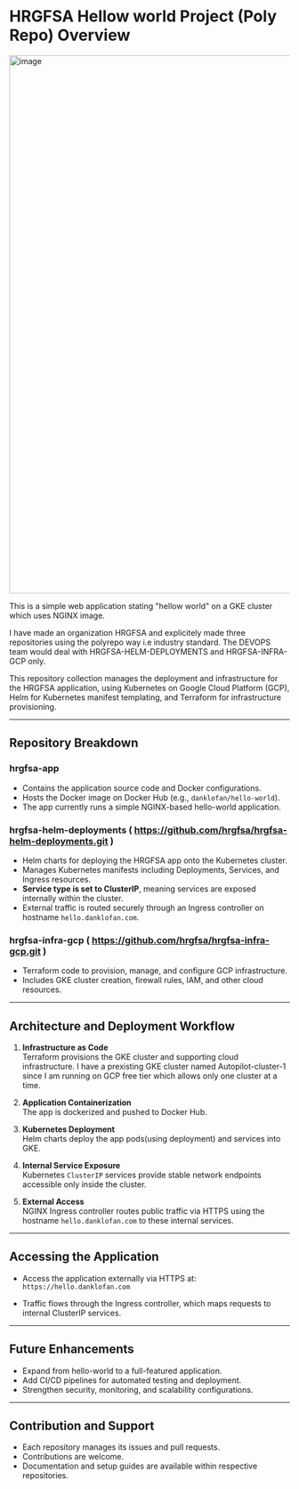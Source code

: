 # HRGFSA Hellow world Project (Poly Repo) Overview

<img width="1914" height="967" alt="image" src="https://github.com/user-attachments/assets/8acf8454-879e-4683-a036-d6945cd935cf" />


This is a simple web application stating "hellow world" on a GKE cluster which uses NGINX image.

I have made an organization HRGFSA and explicitely made three repositories using the polyrepo way i.e industry standard. The DEVOPS team would deal with HRGFSA-HELM-DEPLOYMENTS and HRGFSA-INFRA-GCP only.

This repository collection manages the deployment and infrastructure for the HRGFSA application, using Kubernetes on Google Cloud Platform (GCP), Helm for Kubernetes manifest templating, and Terraform for infrastructure provisioning.

---

## Repository Breakdown

### hrgfsa-app
- Contains the application source code and Docker configurations.
- Hosts the Docker image on Docker Hub (e.g., `danklofan/hello-world`).
- The app currently runs a simple NGINX-based hello-world application.

### hrgfsa-helm-deployments ( https://github.com/hrgfsa/hrgfsa-helm-deployments.git )
- Helm charts for deploying the HRGFSA app onto the Kubernetes cluster.
- Manages Kubernetes manifests including Deployments, Services, and Ingress resources.
- **Service type is set to ClusterIP**, meaning services are exposed internally within the cluster.
- External traffic is routed securely through an Ingress controller on hostname `hello.danklofan.com`.

### hrgfsa-infra-gcp ( https://github.com/hrgfsa/hrgfsa-infra-gcp.git  )
- Terraform code to provision, manage, and configure GCP infrastructure.
- Includes GKE cluster creation, firewall rules, IAM, and other cloud resources.

---

## Architecture and Deployment Workflow

1. **Infrastructure as Code**  
   Terraform provisions the GKE cluster and supporting cloud infrastructure. I have a prexisting GKE cluster named Autopilot-cluster-1 since I am running on GCP free tier which allows only one cluster at a time.

2. **Application Containerization**  
   The app is dockerized and pushed to Docker Hub.

3. **Kubernetes Deployment**  
   Helm charts deploy the app pods(using deployment) and services into GKE.

4. **Internal Service Exposure**  
   Kubernetes `ClusterIP` services provide stable network endpoints accessible only inside the cluster.

5. **External Access**  
   NGINX Ingress controller routes public traffic via HTTPS using the hostname `hello.danklofan.com` to these internal services.

---

## Accessing the Application

- Access the application externally via HTTPS at:  
  `https://hello.danklofan.com`

- Traffic flows through the Ingress controller, which maps requests to internal ClusterIP services.

---

## Future Enhancements

- Expand from hello-world to a full-featured application.
- Add CI/CD pipelines for automated testing and deployment.
- Strengthen security, monitoring, and scalability configurations.

---

## Contribution and Support

- Each repository manages its issues and pull requests.
- Contributions are welcome.
- Documentation and setup guides are available within respective repositories.



